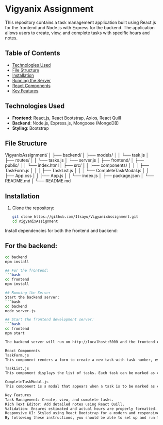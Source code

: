 # Vigyanix Assignment

This repository contains a task management application built using React.js for the frontend and Node.js with Express for the backend. The application allows users to create, view, and complete tasks with specific hours and notes.

## Table of Contents
- [Technologies Used](#technologies-used)
- [File Structure](#file-structure)
- [Installation](#installation)
- [Running the Server](#running-the-server)
- [React Components](#react-components)
- [Key Features](#key-features)

## Technologies Used
- **Frontend**: React.js, React Bootstrap, Axios, React Quill
- **Backend**: Node.js, Express.js, Mongoose (MongoDB)
- **Styling**: Bootstrap

## File Structure

VigyanixAssignment/
│
├── backend/
│ ├── models/
│ │ └── task.js
│ ├── routes/
│ │ └── tasks.js
│ └── server.js
│
├── frontend/
│ ├── public/
│ │ └── index.html
│ ├── src/
│ │ ├── components/
│ │ │ ├── TaskForm.js
│ │ │ ├── TaskList.js
│ │ │ └── CompleteTaskModal.js
│ │ ├── App.css
│ │ ├── App.js
│ │ └── index.js
│ ├── package.json
│ └── README.md
│
└── README.md



## Installation
1. Clone the repository:
   ```bash
   git clone https://github.com/Itsayu/VigyanixAssignment.git
   cd VigyanixAssignment

Install dependencies for both the frontend and backend:

## For the backend:
   ```bash
   cd backend
   npm install

## For the frontend:
   ```bash
   cd frontend
   npm install

## Running the Server
Start the backend server:
   ```bash
   cd backend
   node server.js

## Start the frontend development server:
   ```bash
   cd frontend
   npm start

The backend server will run on http://localhost:5000 and the frontend on http://localhost:3000.

React Components
TaskForm.js
This component renders a form to create a new task with task number, estimated hours, and estimated notes using a rich text editor.

TaskList.js
This component displays the list of tasks. Each task can be marked as complete, which opens a modal to input actual hours and final notes.

CompleteTaskModal.js
This component is a modal that appears when a task is to be marked as complete. It allows the user to input the actual hours spent and add final notes using a rich text editor.

Key Features
Task Management: Create, view, and complete tasks.
Rich Text Editor: Add detailed notes using React Quill.
Validation: Ensures estimated and actual hours are properly formatted.
Responsive UI: Styled using React Bootstrap for a modern and responsive design.
By following these instructions, you should be able to set up and run the task management application locally. If you encounter any issues, please refer to the code and the configuration files for additional details.
